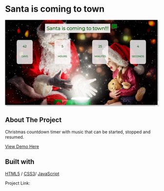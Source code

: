  <div>
  <h1>Santa is coming to town</h1>
</div>

<img src="./SantaIsComing.jpg" alt="Image" width="auto">

<!-- ABOUT THE PROJECT -->
## About The Project

Christmas countdown timer with music that can be started, stopped and resumed. 
  <p>
    <a href="https://santaiscomingtotown.glitch.me/">View Demo Here</a>
  </p>



## Built with 

[HTML5](https://www.w3schools.com/html/) / [CSS3](https://www.w3schools.com/css/)/ [JavaScript](https://www.w3schools.com/js/)


Project Link: 
